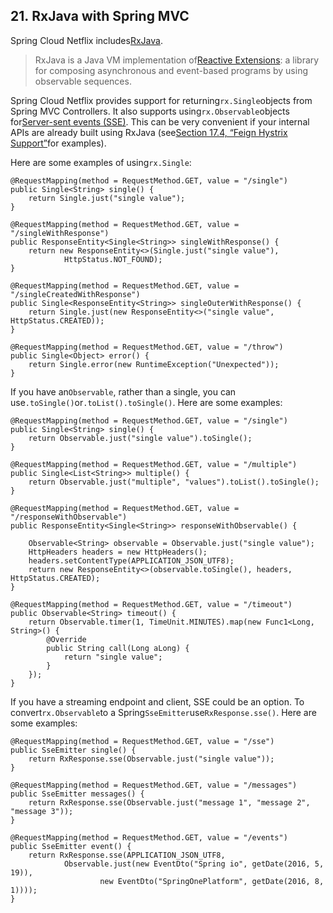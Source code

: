 ## 21. RxJava with Spring MVC

Spring Cloud Netflix includes[RxJava](https://github.com/ReactiveX/RxJava).

> RxJava is a Java VM implementation of[Reactive Extensions](http://reactivex.io/): a library for composing asynchronous and event-based programs by using observable sequences.

Spring Cloud Netflix provides support for returning`rx.Single`objects from Spring MVC Controllers. It also supports using`rx.Observable`objects for[Server-sent events \(SSE\)](https://en.wikipedia.org/wiki/Server-sent_events). This can be very convenient if your internal APIs are already built using RxJava \(see[Section 17.4, “Feign Hystrix Support”](https://cloud.spring.io/spring-cloud-static/Dalston.SR4/multi/multi_spring-cloud-feign.html#spring-cloud-feign-hystrix)for examples\).

Here are some examples of using`rx.Single`:

```
@RequestMapping(method = RequestMethod.GET, value = "/single")
public Single<String> single() {
	return Single.just("single value");
}

@RequestMapping(method = RequestMethod.GET, value = "/singleWithResponse")
public ResponseEntity<Single<String>> singleWithResponse() {
	return new ResponseEntity<>(Single.just("single value"),
			HttpStatus.NOT_FOUND);
}

@RequestMapping(method = RequestMethod.GET, value = "/singleCreatedWithResponse")
public Single<ResponseEntity<String>> singleOuterWithResponse() {
	return Single.just(new ResponseEntity<>("single value", HttpStatus.CREATED));
}

@RequestMapping(method = RequestMethod.GET, value = "/throw")
public Single<Object> error() {
	return Single.error(new RuntimeException("Unexpected"));
}
```

If you have an`Observable`, rather than a single, you can use`.toSingle()`or`.toList().toSingle()`. Here are some examples:

```
@RequestMapping(method = RequestMethod.GET, value = "/single")
public Single<String> single() {
    return Observable.just("single value").toSingle();
}

@RequestMapping(method = RequestMethod.GET, value = "/multiple")
public Single<List<String>> multiple() {
    return Observable.just("multiple", "values").toList().toSingle();
}

@RequestMapping(method = RequestMethod.GET, value = "/responseWithObservable")
public ResponseEntity<Single<String>> responseWithObservable() {

    Observable<String> observable = Observable.just("single value");
    HttpHeaders headers = new HttpHeaders();
    headers.setContentType(APPLICATION_JSON_UTF8);
    return new ResponseEntity<>(observable.toSingle(), headers, HttpStatus.CREATED);
}

@RequestMapping(method = RequestMethod.GET, value = "/timeout")
public Observable<String> timeout() {
    return Observable.timer(1, TimeUnit.MINUTES).map(new Func1<Long, String>() {
        @Override
        public String call(Long aLong) {
            return "single value";
        }
    });
}
```

If you have a streaming endpoint and client, SSE could be an option. To convert`rx.Observable`to a Spring`SseEmitter`use`RxResponse.sse()`. Here are some examples:

```
@RequestMapping(method = RequestMethod.GET, value = "/sse")
public SseEmitter single() {
	return RxResponse.sse(Observable.just("single value"));
}

@RequestMapping(method = RequestMethod.GET, value = "/messages")
public SseEmitter messages() {
	return RxResponse.sse(Observable.just("message 1", "message 2", "message 3"));
}

@RequestMapping(method = RequestMethod.GET, value = "/events")
public SseEmitter event() {
	return RxResponse.sse(APPLICATION_JSON_UTF8,
			Observable.just(new EventDto("Spring io", getDate(2016, 5, 19)),
					new EventDto("SpringOnePlatform", getDate(2016, 8, 1))));
}
```



